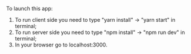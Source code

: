 To launch this app:
1. To run client side you need  to type "yarn install" -> "yarn start" in terminal;
2. To run server side you need to type "npm install" -> "npm run dev" in terminal;
3. In your browser go to localhost:3000.